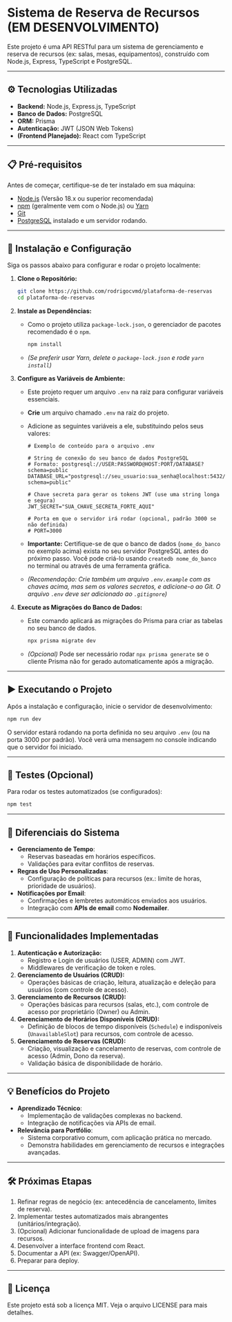 # Sistema de Reserva de Recursos (EM DESENVOLVIMENTO)

Este projeto é uma API RESTful para um sistema de gerenciamento e reserva de recursos (ex: salas, mesas, equipamentos), construído com Node.js, Express, TypeScript e PostgreSQL.

---

## ⚙️ Tecnologias Utilizadas

* **Backend:** Node.js, Express.js, TypeScript
* **Banco de Dados:** PostgreSQL
* **ORM:** Prisma
* **Autenticação:** JWT (JSON Web Tokens)
* **(Frontend Planejado):** React com TypeScript

---

## 📋 Pré-requisitos

Antes de começar, certifique-se de ter instalado em sua máquina:

* [Node.js](https://nodejs.org/) (Versão 18.x ou superior recomendada)
* [npm](https://www.npmjs.com/) (geralmente vem com o Node.js) ou [Yarn](https://yarnpkg.com/)
* [Git](https://git-scm.com/)
* [PostgreSQL](https://www.postgresql.org/) instalado e um servidor rodando.

---

## 🚀 Instalação e Configuração

Siga os passos abaixo para configurar e rodar o projeto localmente:

1.  **Clone o Repositório:**
    ```bash
    git clone https://github.com/rodrigocvmd/plataforma-de-reservas
    cd plataforma-de-reservas
    ```

2.  **Instale as Dependências:**
    * Como o projeto utiliza `package-lock.json`, o gerenciador de pacotes recomendado é o `npm`.
        ```bash
        npm install
        ```
    * *(Se preferir usar Yarn, delete o `package-lock.json` e rode `yarn install`)*

3.  **Configure as Variáveis de Ambiente:**
    * Este projeto requer um arquivo `.env` na raiz para configurar variáveis essenciais.
    * **Crie** um arquivo chamado `.env` na raiz do projeto.
    * Adicione as seguintes variáveis a ele, substituindo pelos seus valores:

        ```dotenv
        # Exemplo de conteúdo para o arquivo .env

        # String de conexão do seu banco de dados PostgreSQL
        # Formato: postgresql://USER:PASSWORD@HOST:PORT/DATABASE?schema=public
        DATABASE_URL="postgresql://seu_usuario:sua_senha@localhost:5432/nome_do_banco?schema=public"

        # Chave secreta para gerar os tokens JWT (use uma string longa e segura)
        JWT_SECRET="SUA_CHAVE_SECRETA_FORTE_AQUI"

        # Porta em que o servidor irá rodar (opcional, padrão 3000 se não definida)
        # PORT=3000
        ```
    * **Importante:** Certifique-se de que o banco de dados (`nome_do_banco` no exemplo acima) exista no seu servidor PostgreSQL antes do próximo passo. Você pode criá-lo usando `createdb nome_do_banco` no terminal ou através de uma ferramenta gráfica.
    * *(Recomendação: Crie também um arquivo `.env.example` com as chaves acima, mas sem os valores secretos, e adicione-o ao Git. O arquivo `.env` deve ser adicionado ao `.gitignore`)*

4.  **Execute as Migrações do Banco de Dados:**
    * Este comando aplicará as migrações do Prisma para criar as tabelas no seu banco de dados.
        ```bash
        npx prisma migrate dev
        ```
    * *(Opcional)* Pode ser necessário rodar `npx prisma generate` se o cliente Prisma não for gerado automaticamente após a migração.

---

## ▶️ Executando o Projeto

Após a instalação e configuração, inicie o servidor de desenvolvimento:

```bash
npm run dev
```

O servidor estará rodando na porta definida no seu arquivo `.env` (ou na porta 3000 por padrão). Você verá uma mensagem no console indicando que o servidor foi iniciado.

---

## 🧪 Testes (Opcional)

Para rodar os testes automatizados (se configurados):

```bash
npm test
```

---

## 🌟 Diferenciais do Sistema

* **Gerenciamento de Tempo**:
    * Reservas baseadas em horários específicos.
    * Validações para evitar conflitos de reservas.
* **Regras de Uso Personalizadas**:
    * Configuração de políticas para recursos (ex.: limite de horas, prioridade de usuários).
* **Notificações por Email**:
    * Confirmações e lembretes automáticos enviados aos usuários.
    * Integração com **APIs de email** como **Nodemailer**.

---

## 🚀 Funcionalidades Implementadas

1.  **Autenticação e Autorização:**
    * Registro e Login de usuários (USER, ADMIN) com JWT.
    * Middlewares de verificação de token e roles.
2.  **Gerenciamento de Usuários (CRUD):**
    * Operações básicas de criação, leitura, atualização e deleção para usuários (com controle de acesso).
3.  **Gerenciamento de Recursos (CRUD):**
    * Operações básicas para recursos (salas, etc.), com controle de acesso por proprietário (Owner) ou Admin.
4.  **Gerenciamento de Horários Disponíveis (CRUD):**
    * Definição de blocos de tempo disponíveis (`Schedule`) e indisponíveis (`UnavailableSlot`) para recursos, com controle de acesso.
5.  **Gerenciamento de Reservas (CRUD):**
    * Criação, visualização e cancelamento de reservas, com controle de acesso (Admin, Dono da reserva).
    * Validação básica de disponibilidade de horário.

---

## 💡 Benefícios do Projeto

* **Aprendizado Técnico**:
    * Implementação de validações complexas no backend.
    * Integração de notificações via APIs de email.
* **Relevância para Portfólio**:
    * Sistema corporativo comum, com aplicação prática no mercado.
    * Demonstra habilidades em gerenciamento de recursos e integrações avançadas.

---

## 🛠️ Próximas Etapas

1.  Refinar regras de negócio (ex: antecedência de cancelamento, limites de reserva).
2.  Implementar testes automatizados mais abrangentes (unitários/integração).
3.  (Opcional) Adicionar funcionalidade de upload de imagens para recursos.
4.  Desenvolver a interface frontend com React.
5.  Documentar a API (ex: Swagger/OpenAPI).
6.  Preparar para deploy.

---

## 📝 Licença

Este projeto está sob a licença MIT. Veja o arquivo LICENSE para mais detalhes.

```
